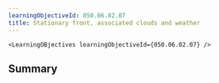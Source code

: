 ```yaml
---
learningObjectiveId: 050.06.02.07
title: Stationary front, associated clouds and weather
---
```


```tsx eval
<LearningOBjectives learningObjectiveId={050.06.02.07} />
```

## Summary
